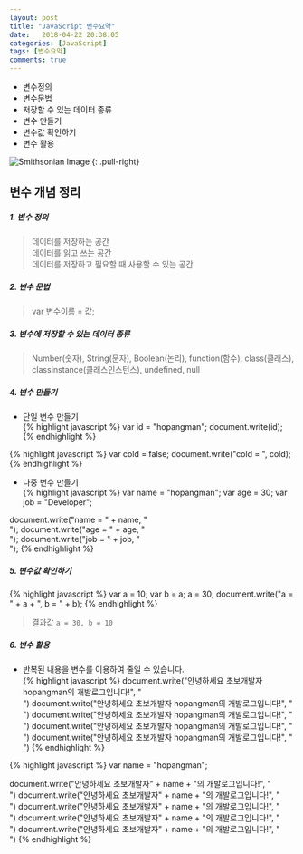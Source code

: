 ```yaml
---
layout: post
title: "JavaScript 변수요약"
date:   2018-04-22 20:38:05
categories: [JavaScript]
tags: [변수요약]
comments: true
---
```

* 변수정의  
* 변수문법  
* 저장할 수 있는 데이터 종류  
* 변수 만들기  
* 변수값 확인하기  
* 변수 활용  
<!--more-->  
  
![Smithsonian Image](https://cdn-images-1.medium.com/max/1000/1*H-25KB7EbSHjv70HXrdl6w.png)
{: .pull-right}

## 변수 개념 정리  
  
##### 1. 변수 정의  
  
> 데이터를 저장하는 공간  
> 데이터를 읽고 쓰는 공간  
> 데이터를 저장하고 필요할 때 사용할 수 있는 공간  
  
##### 2. 변수 문법  
> var 변수이름 = 값;  
  
##### 3. 변수에 저장할 수 있는 데이터 종류  
> Number(숫자), String(문자), Boolean(논리), function(함수), class(클래스), classInstance(클래스인스턴스), undefined, null  
  
##### 4. 변수 만들기  
  
* 단일 변수 만들기  
{% highlight javascript %}
var id = "hopangman";
document.write(id);
{% endhighlight %}

{% highlight javascript %}
var cold = false;
document.write("cold = ", cold);
{% endhighlight %}
  
* 다중 변수 만들기  
{% highlight javascript %}
var name = "hopangman";
var age = 30;
var job = "Developer";

document.write("name = " + name, "<br>");
document.write("age = " + age, "<br>");
document.write("job = " + job, "<br>");
{% endhighlight %}
  
##### 5. 변수값 확인하기  
{% highlight javascript %}
var a = 10;
var b = a;
a = 30;
document.write("a = " + a + ", b = " + b);
{% endhighlight %}
> 결과값 `a = 30, b = 10`  
  
##### 6. 변수 활용  
  
* 반복된 내용을 변수를 이용하여 줄일 수 있습니다.  
{% highlight javascript %}
document.write("안녕하세요 초보개발자 hopangman의 개발로그입니다!", "<br>")
document.write("안녕하세요 초보개발자 hopangman의 개발로그입니다!", "<br>")
document.write("안녕하세요 초보개발자 hopangman의 개발로그입니다!", "<br>")
document.write("안녕하세요 초보개발자 hopangman의 개발로그입니다!", "<br>")
document.write("안녕하세요 초보개발자 hopangman의 개발로그입니다!", "<br>")
{% endhighlight %}

{% highlight javascript %}
var name = "hopangman";

document.write("안녕하세요 초보개발자" + name + "의 개발로그입니다!", "<br>")
document.write("안녕하세요 초보개발자" + name + "의 개발로그입니다!", "<br>")
document.write("안녕하세요 초보개발자" + name + "의 개발로그입니다!", "<br>")
document.write("안녕하세요 초보개발자" + name + "의 개발로그입니다!", "<br>")
document.write("안녕하세요 초보개발자" + name + "의 개발로그입니다!", "<br>")
{% endhighlight %}
